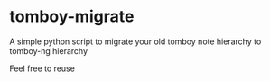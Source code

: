 # tomboy-migrate
A simple python script to migrate your old tomboy note hierarchy to tomboy-ng hierarchy

Feel free to reuse
